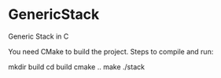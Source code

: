 # GenericStack
Generic Stack in C

You need CMake to build the project.
Steps to compile and run:

mkdir build
cd build
cmake ..
make
./stack
